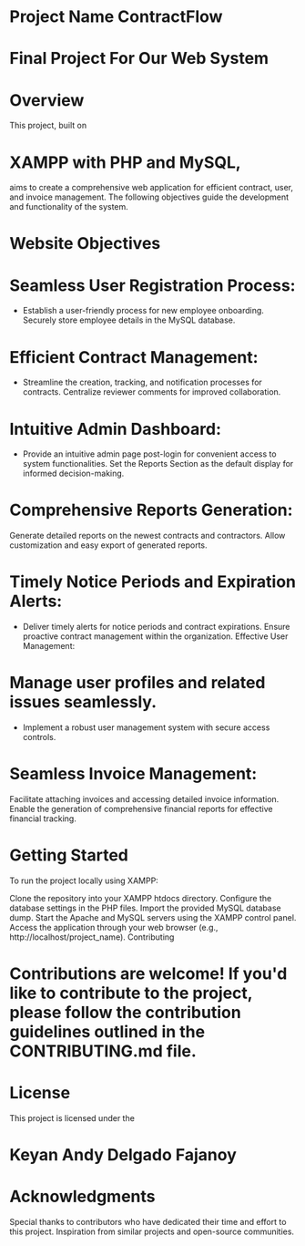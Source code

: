 # Project Name ContractFlow
# Final Project For Our Web System

# Overview
This project, built on 
# XAMPP with PHP and MySQL, 
aims to create a comprehensive web application for efficient contract, user, and invoice management. The following objectives guide the development and functionality of the system.

# Website Objectives
# Seamless User Registration Process:
- Establish a user-friendly process for new employee onboarding. Securely store employee details in the MySQL database.

# Efficient Contract Management:
- Streamline the creation, tracking, and notification processes for contracts. Centralize reviewer comments for improved collaboration.

# Intuitive Admin Dashboard:
- Provide an intuitive admin page post-login for convenient access to system functionalities. Set the Reports Section as the default display for informed decision-making.

# Comprehensive Reports Generation:
Generate detailed reports on the newest contracts and contractors.
Allow customization and easy export of generated reports.

# Timely Notice Periods and Expiration Alerts:
+ Deliver timely alerts for notice periods and contract expirations.
Ensure proactive contract management within the organization.
Effective User Management:

# Manage user profiles and related issues seamlessly.
- Implement a robust user management system with secure access controls.

# Seamless Invoice Management:
Facilitate attaching invoices and accessing detailed invoice information.
Enable the generation of comprehensive financial reports for effective financial tracking.

# Getting Started
To run the project locally using XAMPP:

Clone the repository into your XAMPP htdocs directory.
Configure the database settings in the PHP files.
Import the provided MySQL database dump.
Start the Apache and MySQL servers using the XAMPP control panel.
Access the application through your web browser (e.g., http://localhost/project_name).
Contributing

# Contributions are welcome! If you'd like to contribute to the project, please follow the contribution guidelines outlined in the CONTRIBUTING.md file.

# License
This project is licensed under the 
# Keyan Andy Delgado Fajanoy

# Acknowledgments
Special thanks to contributors who have dedicated their time and effort to this project.
Inspiration from similar projects and open-source communities.


